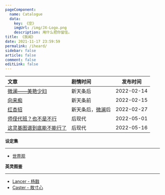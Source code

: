 ```yaml
---
pageComponent: 
  name: Catalogue
  data: 
    key: 《空》
    imgUrl: /img/JX-Logo.png
    description: 用什么把你留住。
title: 《我闻》
date: 2021-11-17 23:59:59
permalink: /iheard/
sidebar: false
article: false
comment: false
editLink: false
---
```


|文章|剧情时间|发布时间|
|:---|:---|:---:|
|[微澜——美艳少妇](/pages/a2fb93/)|新天条后|2022-02-14|
|[向来痴](/pages/840c5e/)|新天条前|2022-02-15|
|[红杏招](/pages/b42f5d/)|新天条后，[微澜](/pages/a2fb93/)后|2022-02-27|
|[师侄代班？也不是不行](/pages/bbc7f3/)|后现代|2022-05-01|
|[这灵基图谱到底能不能行了](/pages/4c9164/)|后现代|2022-05-16|

**设定集**

---

- [世界观](/iheardset/)

**英灵图鉴**

---

- [Lancer - 杨戬](/iheardset/yangjian/)
- [Caster - 敖寸心](/iheardset/cunxin/)
